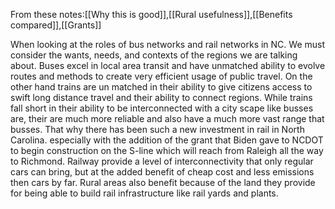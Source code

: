 From these notes:[[Why this is good]],[[Rural usefulness]],[[Benefits compared]],[[Grants]]

When looking at the roles of bus networks and rail networks in NC. We must consider the wants, needs, and   contexts of the regions we are talking about. Buses excel in local area transit and have unmatched ability to evolve routes and methods to create very efficient usage of public travel. On the other hand trains are un matched in their ability to give citizens access to swift long distance travel and their ability to connect regions. While trains fall short in their ability to be interconnected with a city scape like busses are, their are much more reliable and also have a much more vast range that busses. That why there has been such a new investment in rail in North Carolina. especially with the addition of the grant that Biden gave to NCDOT to begin construction on the S-line which will reach from Raleigh all the way to Richmond. Railway provide a level of interconnectivity that only regular cars can bring, but at the added benefit of cheap cost and less emissions then cars by far. Rural areas also benefit because of the land they provide for being able to build rail infrastructure like rail yards and plants.
